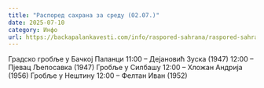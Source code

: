 ```yaml
---
title: "Распоред сахрана за среду (02.07.)"
date: 2025-07-10
category: Инфо
url: https://backapalankavesti.com/info/raspored-sahrana/raspored-sahrana-za-sredu-02-07/
---
```


Градско гробље у Бачкој Паланци
11:00 – Дејановић Зуска (1947)
12:00 – Пјевац Љепосавка (1947)
Гробље у Силбашу
12:00 – Хложан Андрија (1956)
Гробље у Нештину
12:00 – Фелтан Иван (1952)
